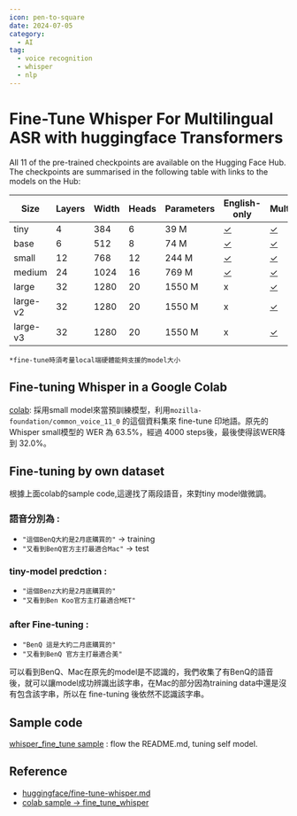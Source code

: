 ```yaml
---
icon: pen-to-square
date: 2024-07-05
category:
  - AI
tag:
  - voice recognition
  - whisper
  - nlp
---
```

# Fine-Tune Whisper For Multilingual ASR with huggingface Transformers

All 11 of the pre-trained checkpoints are available on the Hugging Face Hub. The checkpoints are summarised in the following table with links to the models on the Hub:

| Size     | Layers | Width | Heads | Parameters | English-only                                         | Multilingual                                        |
|----------|--------|-------|-------|------------|------------------------------------------------------|-----------------------------------------------------|
| tiny     | 4      | 384   | 6     | 39 M       | [✓](https://huggingface.co/openai/whisper-tiny.en)   | [✓](https://huggingface.co/openai/whisper-tiny.)    |
| base     | 6      | 512   | 8     | 74 M       | [✓](https://huggingface.co/openai/whisper-base.en)   | [✓](https://huggingface.co/openai/whisper-base)     |
| small    | 12     | 768   | 12    | 244 M      | [✓](https://huggingface.co/openai/whisper-small.en)  | [✓](https://huggingface.co/openai/whisper-small)    |
| medium   | 24     | 1024  | 16    | 769 M      | [✓](https://huggingface.co/openai/whisper-medium.en) | [✓](https://huggingface.co/openai/whisper-medium)   |
| large    | 32     | 1280  | 20    | 1550 M     | x                                                    | [✓](https://huggingface.co/openai/whisper-large)    |
| large-v2 | 32     | 1280  | 20    | 1550 M     | x                                                    | [✓](https://huggingface.co/openai/whisper-large-v2) |
| large-v3 | 32     | 1280  | 20    | 1550 M     | x                                                    | [✓](https://huggingface.co/openai/whisper-large-v3) |

``*fine-tune時須考量local端硬體能夠支援的model大小``

## Fine-tuning Whisper in a Google Colab

[colab](https://colab.research.google.com/github/sanchit-gandhi/notebooks/blob/main/fine_tune_whisper.ipynb): 採用small model來當預訓練模型，利用``mozilla-foundation/common_voice_11_0`` 的這個資料集來 fine-tune 印地語。原先的 Whisper small模型的 WER 為 63.5%，經過 4000 steps後，最後使得該WER降到 32.0%。

## Fine-tuning by own dataset
根據上面colab的sample code,這邊找了兩段語音，來對tiny model做微調。

### 語音分別為 :
- ``"這個BenQ大約是2月底購買的"`` -> training
- ``"又看到BenQ官方主打最適合Mac"`` -> test

### tiny-model predction :
- ``"這個Benz大約是2月底購買的"``
- ``"又看到Ben Koo官方主打最適合MET"``

### after Fine-tuning :　
- ``"BenQ 這是大約二月底購買的"``
- ``"又看到BenQ 官方主打最適合美"``

可以看到BenQ、Mac在原先的model是不認識的，我們收集了有BenQ的語音後，就可以讓model成功辨識出該字串，在Mac的部分因為training data中還是沒有包含該字串，所以在 fine-tuning 後依然不認識該字串。

## Sample code
[whisper_fine_tune sample](https://github.com/Ayaa17/whisper_fine_tune) : flow the README.md, tuning self model.

## Reference
- [huggingface/fine-tune-whisper.md](https://github.com/huggingface/blog/blob/main/fine-tune-whisper.md)
- [colab sample -> fine_tune_whisper](https://colab.research.google.com/github/sanchit-gandhi/notebooks/blob/main/fine_tune_whisper.ipynb)
